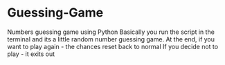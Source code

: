 # Guessing-Game
Numbers guessing game using Python
Basically you run the script in the terminal and its a little random number guessing game.
At the end, if you want to play again - the chances reset back to normal
If you decide not to play - it exits out
